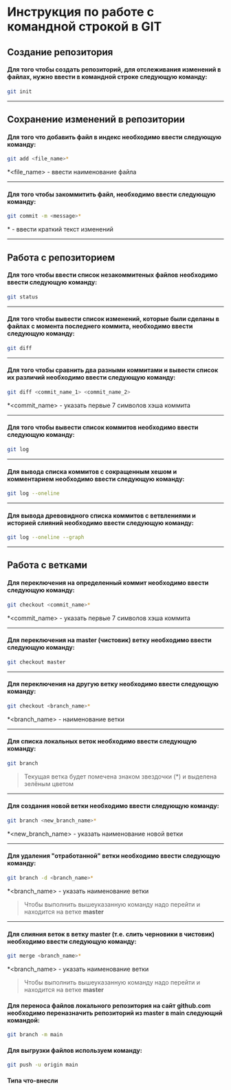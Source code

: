 # Инструкция по работе с командной строкой в GIT

## Создание репозитория

#### Для того чтобы создать репозиторий, для отслеживания изменений в файлах, нужно ввести в командной строке следующую команду:

```sh
git init
```

---

## Сохранение изменений в репозитории

#### Для того что добавить файл в индекс необходимо ввести следующую команду:

```sh
git add <file_name>*
```

*<file_name> - ввести наименование файла

---

#### Для того чтобы закоммитить файл, необходимо ввести следующую команду:

```sh
git commit -m <message>*
```

*<message> - ввести краткий текст изменений

---

## Работа с репозиторием

#### Для того чтобы ввести список незакоммитеных файлов необходимо ввести следующую команду:

```sh
git status
```

---

#### Для того чтобы вывести список изменений, которые были сделаны в файлах с момента последнего коммита, необходимо ввести следующую команду:

```sh
git diff
```

---

#### Для того чтобы сравнить два разными коммитами и вывести список их различий необходимо ввести следующую команду:

```sh
git diff <commit_name_1> <commit_name_2>
```

*<commit_name> - указать первые 7 символов хэша коммита

---

#### Для того чтобы вывести список коммитов необходимо ввести следующую команду:

```sh
git log
```

---

#### Для вывода списка коммитов с сокращенным хешом и комментарием необходимо ввести следующую команду:
```sh
git log --oneline
```

---

#### Для вывода древовидного списка коммитов с ветвлениями и историей слияний необходимо ввести следующую команду:

```sh
git log --oneline --graph
```

---

## Работа с ветками

#### Для переключения на определенный коммит необходимо ввести следующую команду:

```sh
git checkout <commit_name>*
```

*<commit_name> - указать первые 7 символов хэша коммита

---

#### Для переключения на master (чистовик) ветку необходимо ввести следующую команду:

```sh
git checkout master
```

---

#### Для переключения на другую ветку необходимо ввести следующую команду:

```sh
git checkout <branch_name>*
```

*<branch_name> - наименование ветки

---

#### Для списка локальных веток необходимо ввести следующую команду:

```sh
git branch 
```

> Текущая ветка будет помечена знаком звездочки (*) и выделена зелёным цветом

---

#### Для создания новой ветки необходимо ввести следующую команду:

```sh
git branch <new_branch_name>*
```

*<new_branch_name> - указать наименование новой ветки

---

#### Для удаления "отработанной" ветки необходимо ввести следующую команду:

```sh
git branch -d <branch_name>*
```

*<branch_name> - указать наименование ветки

>Чтобы выполнить вышеуказанную команду надо перейти и находится на ветке **master**

---

#### Для слияния веток в ветку **master** (т.е. слить черновики в чистовик) необходимо ввести следующую команду:

```sh
git merge <branch_name>*
```

*<branch_name> - указать наименование ветки

>Чтобы выполнить вышеуказанную команду надо перейти и находится на ветке **master**


#### Для переноса файлов локального репозитория на сайт github.com необходимо переназначить репозиторий из master в main следующнй командой:

```sh
git branch -m main
```

#### Для выгрузки файлов используем команду:

```sh
git push -u origin main
```

#### Типа что-внесли